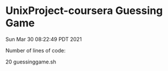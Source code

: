# UnixProject-coursera Guessing Game

Sun Mar 30 08:22:49 PDT 2021

Number of lines of code:

  20 guessinggame.sh


